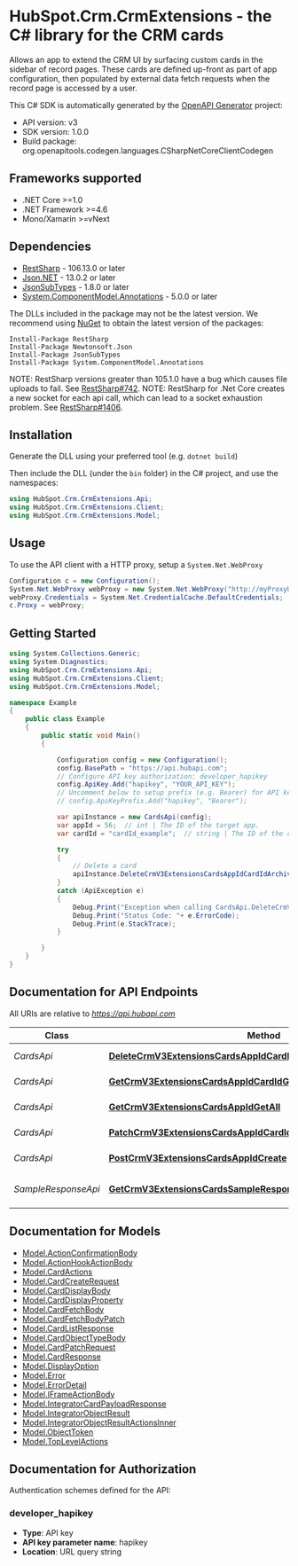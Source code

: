 # HubSpot.Crm.CrmExtensions - the C# library for the CRM cards

Allows an app to extend the CRM UI by surfacing custom cards in the sidebar of record pages. These cards are defined up-front as part of app configuration, then populated by external data fetch requests when the record page is accessed by a user.

This C# SDK is automatically generated by the [OpenAPI Generator](https://openapi-generator.tech) project:

- API version: v3
- SDK version: 1.0.0
- Build package: org.openapitools.codegen.languages.CSharpNetCoreClientCodegen

<a id="frameworks-supported"></a>
## Frameworks supported
- .NET Core >=1.0
- .NET Framework >=4.6
- Mono/Xamarin >=vNext

<a id="dependencies"></a>
## Dependencies

- [RestSharp](https://www.nuget.org/packages/RestSharp) - 106.13.0 or later
- [Json.NET](https://www.nuget.org/packages/Newtonsoft.Json/) - 13.0.2 or later
- [JsonSubTypes](https://www.nuget.org/packages/JsonSubTypes/) - 1.8.0 or later
- [System.ComponentModel.Annotations](https://www.nuget.org/packages/System.ComponentModel.Annotations) - 5.0.0 or later

The DLLs included in the package may not be the latest version. We recommend using [NuGet](https://docs.nuget.org/consume/installing-nuget) to obtain the latest version of the packages:
```
Install-Package RestSharp
Install-Package Newtonsoft.Json
Install-Package JsonSubTypes
Install-Package System.ComponentModel.Annotations
```

NOTE: RestSharp versions greater than 105.1.0 have a bug which causes file uploads to fail. See [RestSharp#742](https://github.com/restsharp/RestSharp/issues/742).
NOTE: RestSharp for .Net Core creates a new socket for each api call, which can lead to a socket exhaustion problem. See [RestSharp#1406](https://github.com/restsharp/RestSharp/issues/1406).

<a id="installation"></a>
## Installation
Generate the DLL using your preferred tool (e.g. `dotnet build`)

Then include the DLL (under the `bin` folder) in the C# project, and use the namespaces:
```csharp
using HubSpot.Crm.CrmExtensions.Api;
using HubSpot.Crm.CrmExtensions.Client;
using HubSpot.Crm.CrmExtensions.Model;
```
<a id="usage"></a>
## Usage

To use the API client with a HTTP proxy, setup a `System.Net.WebProxy`
```csharp
Configuration c = new Configuration();
System.Net.WebProxy webProxy = new System.Net.WebProxy("http://myProxyUrl:80/");
webProxy.Credentials = System.Net.CredentialCache.DefaultCredentials;
c.Proxy = webProxy;
```

<a id="getting-started"></a>
## Getting Started

```csharp
using System.Collections.Generic;
using System.Diagnostics;
using HubSpot.Crm.CrmExtensions.Api;
using HubSpot.Crm.CrmExtensions.Client;
using HubSpot.Crm.CrmExtensions.Model;

namespace Example
{
    public class Example
    {
        public static void Main()
        {

            Configuration config = new Configuration();
            config.BasePath = "https://api.hubapi.com";
            // Configure API key authorization: developer_hapikey
            config.ApiKey.Add("hapikey", "YOUR_API_KEY");
            // Uncomment below to setup prefix (e.g. Bearer) for API key, if needed
            // config.ApiKeyPrefix.Add("hapikey", "Bearer");

            var apiInstance = new CardsApi(config);
            var appId = 56;  // int | The ID of the target app.
            var cardId = "cardId_example";  // string | The ID of the card to delete.

            try
            {
                // Delete a card
                apiInstance.DeleteCrmV3ExtensionsCardsAppIdCardIdArchive(appId, cardId);
            }
            catch (ApiException e)
            {
                Debug.Print("Exception when calling CardsApi.DeleteCrmV3ExtensionsCardsAppIdCardIdArchive: " + e.Message );
                Debug.Print("Status Code: "+ e.ErrorCode);
                Debug.Print(e.StackTrace);
            }

        }
    }
}
```

<a id="documentation-for-api-endpoints"></a>
## Documentation for API Endpoints

All URIs are relative to *https://api.hubapi.com*

Class | Method | HTTP request | Description
------------ | ------------- | ------------- | -------------
*CardsApi* | [**DeleteCrmV3ExtensionsCardsAppIdCardIdArchive**](docs/CardsApi.md#deletecrmv3extensionscardsappidcardidarchive) | **DELETE** /crm/v3/extensions/cards/{appId}/{cardId} | Delete a card
*CardsApi* | [**GetCrmV3ExtensionsCardsAppIdCardIdGetById**](docs/CardsApi.md#getcrmv3extensionscardsappidcardidgetbyid) | **GET** /crm/v3/extensions/cards/{appId}/{cardId} | Get a card.
*CardsApi* | [**GetCrmV3ExtensionsCardsAppIdGetAll**](docs/CardsApi.md#getcrmv3extensionscardsappidgetall) | **GET** /crm/v3/extensions/cards/{appId} | Get all cards
*CardsApi* | [**PatchCrmV3ExtensionsCardsAppIdCardIdUpdate**](docs/CardsApi.md#patchcrmv3extensionscardsappidcardidupdate) | **PATCH** /crm/v3/extensions/cards/{appId}/{cardId} | Update a card
*CardsApi* | [**PostCrmV3ExtensionsCardsAppIdCreate**](docs/CardsApi.md#postcrmv3extensionscardsappidcreate) | **POST** /crm/v3/extensions/cards/{appId} | Create a new card
*SampleResponseApi* | [**GetCrmV3ExtensionsCardsSampleResponseGetCardsSampleResponse**](docs/SampleResponseApi.md#getcrmv3extensionscardssampleresponsegetcardssampleresponse) | **GET** /crm/v3/extensions/cards/sample-response | Get sample card detail response


<a id="documentation-for-models"></a>
## Documentation for Models

 - [Model.ActionConfirmationBody](docs/ActionConfirmationBody.md)
 - [Model.ActionHookActionBody](docs/ActionHookActionBody.md)
 - [Model.CardActions](docs/CardActions.md)
 - [Model.CardCreateRequest](docs/CardCreateRequest.md)
 - [Model.CardDisplayBody](docs/CardDisplayBody.md)
 - [Model.CardDisplayProperty](docs/CardDisplayProperty.md)
 - [Model.CardFetchBody](docs/CardFetchBody.md)
 - [Model.CardFetchBodyPatch](docs/CardFetchBodyPatch.md)
 - [Model.CardListResponse](docs/CardListResponse.md)
 - [Model.CardObjectTypeBody](docs/CardObjectTypeBody.md)
 - [Model.CardPatchRequest](docs/CardPatchRequest.md)
 - [Model.CardResponse](docs/CardResponse.md)
 - [Model.DisplayOption](docs/DisplayOption.md)
 - [Model.Error](docs/Error.md)
 - [Model.ErrorDetail](docs/ErrorDetail.md)
 - [Model.IFrameActionBody](docs/IFrameActionBody.md)
 - [Model.IntegratorCardPayloadResponse](docs/IntegratorCardPayloadResponse.md)
 - [Model.IntegratorObjectResult](docs/IntegratorObjectResult.md)
 - [Model.IntegratorObjectResultActionsInner](docs/IntegratorObjectResultActionsInner.md)
 - [Model.ObjectToken](docs/ObjectToken.md)
 - [Model.TopLevelActions](docs/TopLevelActions.md)


<a id="documentation-for-authorization"></a>
## Documentation for Authorization


Authentication schemes defined for the API:
<a id="developer_hapikey"></a>
### developer_hapikey

- **Type**: API key
- **API key parameter name**: hapikey
- **Location**: URL query string


